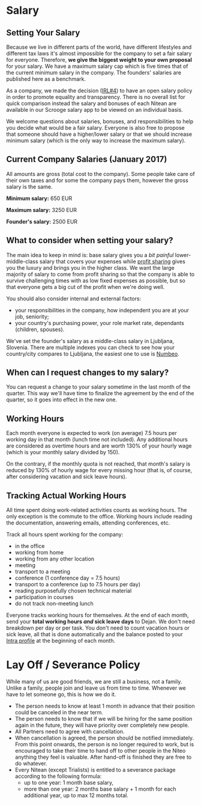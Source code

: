 # Salary

## Setting Your Salary

Because we live in different parts of the world, have different lifestyles and different tax laws it's almost impossible for the company to set a fair salary for everyone. Therefore, **we give the biggest weight to your own proposal** for your salary. We have a maximum salary cap which is five times that of the current minimum salary in the company. The founders' salaries are published here as a benchmark.

As a company, we made the decision ([IRL#4]) to have an open salary policy in order to promote equality and transparency. There is no overall list for quick comparison instead the salary and bonuses of each Nitean are available in our Scrooge salary app to be viewed on an individual basis.

We welcome questions about salaries, bonuses, and responsibilities to help you decide what would be a fair salary. Everyone is also free to propose that someone should have a higher/lower salary or that we should increase minimum salary (which is the only way to increase the maximum salary).


## Current Company Salaries (January 2017)

All amounts are gross (total cost to the company). Some people take care of their own taxes and for some the company pays them, however the gross salary is the same.

**Minimum salary:** 650 EUR

**Maximum salary:** 3250 EUR

**Founder's salary:** 2500 EUR


## What to consider when setting your salary?

The main idea to keep in mind is: base salary gives you a *bit painful* lower-middle-class salary that covers your expenses while [profit sharing](profit-sharing.md) gives you the luxury and brings you in the higher class. We want the large majority of salary to come from profit sharing so that the company is able to survive challenging times with as low fixed expenses as possible, but so that everyone gets a big cut of the profit when we're doing well.

You should also consider internal and external factors:
* your responsibilities in the company, how independent you are at your job, seniority;
* your country's purchasing power, your role market rate, dependants (children, spouses).

We've set the founder's salary as a middle-class salary in Ljubljana, Slovenia. There are multiple indexes you can check to see how your country/city compares to Ljubljana, the easiest one to use is [Numbeo](https://www.numbeo.com/cost-of-living/).


## When can I request changes to my salary?

You can request a change to your salary sometime in the last month of the quarter. This way we'll have time to finalize the agreement by the end of the quarter, so it goes into effect in the new one.


## Working Hours

Each month everyone is expected to work (on average) 7.5 hours per working day in that month (lunch time not included). Any additional hours are considered as overtime hours and are worth 130% of your hourly wage (which is your monthly salary divided by 150).

On the contrary, if the monthly quota is not reached, that month's salary is reduced by 130% of hourly wage for every missing hour (that is, of course, after considering vacation and sick leave hours).


## Tracking Actual Working Hours

All time spent doing work-related activities counts as working hours. The only exception is the commute to the office. Working hours include reading the documentation, answering emails, attending conferences, etc.

Track all hours spent working for the company:
* in the office
* working from home
* working from any other location
* meeting
* transport to a meeting
* conference (1 conference day = 7.5 hours)
* transport to a conference (up to 7.5 hours per day)
* reading purposefully chosen technical material
* participation in courses
* do not track non-meeting lunch

Everyone tracks working hours for themselves. At the end of each month, send your **total working hours *and* sick leave days** to Dejan. We don't need breakdown per day or per task. You don't need to count vacation hours or sick leave, all that is done automatically and the balance posted to your [Intra profile](https://intra.niteo.co/resolveuid/8027d5b5-0b78-4a85-8d43-d419c82e98fd) at the beginning of each month.

# Lay Off / Severance Policy

While many of us are good friends, we are still a business, not a family. Unlike a family, people join and leave us from time to time. Whenever we have to let someone go, this is how we do it.

* The person needs to know at least 1 month in advance that their position could be canceled in the near term.
* The person needs to know that if we will be hiring for the same position again in the future, they will have priority over completely new people.
* All Partners need to agree with cancellation.
* When cancellation is agreed, the person should be notified immediately. From this point onwards, the person is no longer required to work, but is encouraged to take their time to hand off to other people in the Niteo anything they feel is valuable. After hand-off is finished they are free to do whatever.
* Every Nitean (except Trialists) is entitled to a severance package according to the following formula:
  * up to one year: 1 month base salary,
  * more than one year: 2 months base salary + 1 month for each additional year, up to max 12 months total.


[IRL#4]: https://blog.niteo.co/irl4-istanbul/
